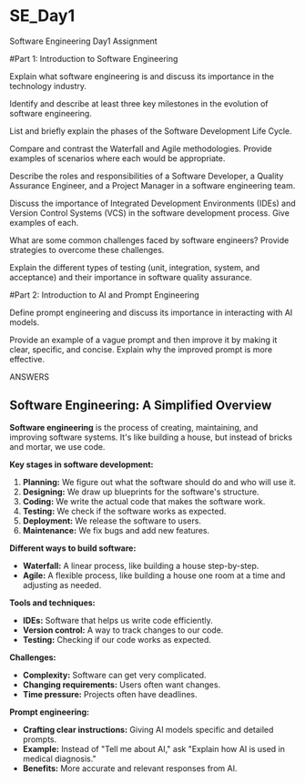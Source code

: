 # SE_Day1
Software Engineering Day1 Assignment

#Part 1: Introduction to Software Engineering

Explain what software engineering is and discuss its importance in the technology industry.


Identify and describe at least three key milestones in the evolution of software engineering.


List and briefly explain the phases of the Software Development Life Cycle.


Compare and contrast the Waterfall and Agile methodologies. Provide examples of scenarios where each would be appropriate.


Describe the roles and responsibilities of a Software Developer, a Quality Assurance Engineer, and a Project Manager in a software engineering team.


Discuss the importance of Integrated Development Environments (IDEs) and Version Control Systems (VCS) in the software development process. Give examples of each.


What are some common challenges faced by software engineers? Provide strategies to overcome these challenges.


Explain the different types of testing (unit, integration, system, and acceptance) and their importance in software quality assurance.


#Part 2: Introduction to AI and Prompt Engineering


Define prompt engineering and discuss its importance in interacting with AI models.


Provide an example of a vague prompt and then improve it by making it clear, specific, and concise. Explain why the improved prompt is more effective.

ANSWERS

## Software Engineering: A Simplified Overview

**Software engineering** is the process of creating, maintaining, and improving software systems. It's like building a house, but instead of bricks and mortar, we use code. 

**Key stages in software development:**

1. **Planning:** We figure out what the software should do and who will use it.
2. **Designing:** We draw up blueprints for the software's structure.
3. **Coding:** We write the actual code that makes the software work.
4. **Testing:** We check if the software works as expected.
5. **Deployment:** We release the software to users.
6. **Maintenance:** We fix bugs and add new features.

**Different ways to build software:**

* **Waterfall:** A linear process, like building a house step-by-step.
* **Agile:** A flexible process, like building a house one room at a time and adjusting as needed.

**Tools and techniques:**

* **IDEs:** Software that helps us write code efficiently.
* **Version control:** A way to track changes to our code.
* **Testing:** Checking if our code works as expected.

**Challenges:**

* **Complexity:** Software can get very complicated.
* **Changing requirements:** Users often want changes.
* **Time pressure:** Projects often have deadlines.

**Prompt engineering:**

* **Crafting clear instructions:** Giving AI models specific and detailed prompts.
* **Example:** Instead of "Tell me about AI," ask "Explain how AI is used in medical diagnosis."
* **Benefits:** More accurate and relevant responses from AI.


